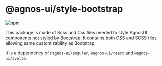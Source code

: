# @agnos-ui/style-bootstrap

[![npm](https://img.shields.io/npm/v/@agnos-ui/style-bootstrap)](https://www.npmjs.com/package/@agnos-ui/style-bootstrap)

This package is made of Scss and Css files needed to style AgnosUI components not styled by Bootstrap.
It contains both CSS and SCSS files allowing same customizability as Bootstrap.

It is a dependency of `@agnos-ui/angular`, `@agnos-ui/react` and `@agnos-ui/svelte`.
